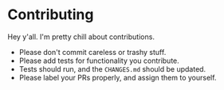 # Contributing

Hey y'all. I'm pretty chill about contributions.

- Please don't commit careless or trashy stuff.
- Please add tests for functionality you contribute.
- Tests should run, and the `CHANGES.md` should be updated.
- Please label your PRs properly, and assign them to yourself.
